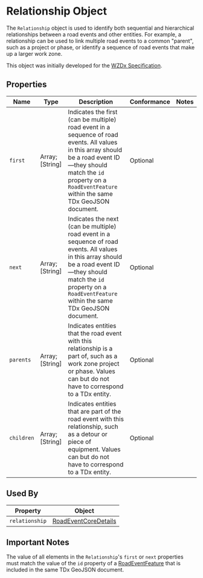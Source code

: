 # Relationship Object
The `Relationship` object is used to identify both sequential and hierarchical relationships between a road events and other entities. For example, a relationship can be used to link multiple road events to a common "parent", such as a project or phase, or identify a sequence of road events that make up a larger work zone.

This object was initially developed for the [WZDx Specification](https://github.com/usdot-jpo-ode/wzdx).

## Properties
Name | Type | Description | Conformance | Notes
--- | --- | --- | --- | ---
`first` | Array; \[String\] | Indicates the first (can be multiple) road event in a sequence of road events. All values in this array should be a road event ID—they should match the `id` property on a `RoadEventFeature` within the same TDx GeoJSON document. | Optional |
`next` | Array; \[String\] | Indicates the next (can be multiple) road event in a sequence of road events. All values in this array should be a road event ID—they should match the `id` property on a `RoadEventFeature` within the same TDx GeoJSON document. | Optional |
`parents` | Array; \[String\] | Indicates entities that the road event with this relationship is a part of, such as a work zone project or phase. Values can but do not have to correspond to a TDx entity. | Optional | 
`children` | Array; \[String\] | Indicates entities that are part of the road event with this relationship, such as a detour or piece of equipment. Values can but do not have to correspond to a TDx entity. | Optional | 

## Used By
Property | Object
--- | ---
`relationship` | [RoadEventCoreDetails](/spec-content/objects/RoadEventCoreDetails.md)

## Important Notes
The value of all elements in the `Relationship`'s `first` or `next` properties must match the value of the `id` property of a [RoadEventFeature](/spec-content/objects/RoadEventFeature.md) that is included in the same TDx GeoJSON document.
